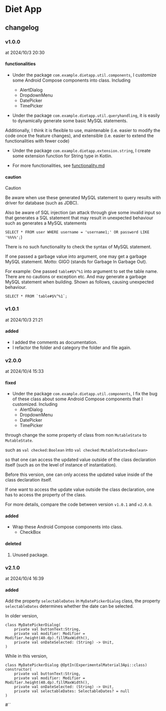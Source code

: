 # Diet App
## changelog
### v1.0.0

at 2024/10/3 20:30

#### functionalities

+ Under the package `com.example.dietapp.util.components`, I customize some Android Compose components into class. Including
  - AlertDialog
  - DropdownMenu
  - DatePicker
  - TimePicker
  
+ Under the package `com.example.dietapp.util.queryhandling`, it is easily to dynamically generate some basic MySQL statements.

Additionally, I think it is flexible to use, maintenable (i.e. easier to modify the code once the feature changes), and extensible (i.e. easier to extend the functionalities with fewer code)

+ Under the package `com.example.dietapp.extension.string`, I create some extension function for String type in Kotlin.

+ For more functionalities, see [functionality.md](https://github.com/40843245/DietApp/blob/main/functionality.md)
  
#### caution
> [!CAUTION]
> Be aware when use these generated MySQL statement to query results with driver for database (such as JDBC).
>
> Also be aware of SQL injection (an attack through give some invalid input so that generates a SQL statement that may result in unexpected behaviour such as generates a MySQL statements
>
> `SELECT * FROM user WHERE username = 'username1;' OR password LIKE '%%%%';`)
>
> There is no such functionality to check the syntax of MySQL statement.
>
> If one passed a garbage value into argument, one may get a garbage MySQL statement. Motto: GIGO (stands for Garbage In Garbage Out).
>
> For example: One passed `table#$%^%1` into argument to set the table name. There are no cautions or exception etc. And may generate a garbage MySQL statement when building. Shown as follows, causing unexpected behaviour.
>
> ```
> SELECT * FROM `table#$%^%1`;
> ```

### v1.0.1
at 2024/10/3 21:21 

#### added
+ I added the comments as documentation.
+ I refactor the folder and category the folder and file again.

### v2.0.0
at 2024/10/4 15:33
#### fixed
+ Under the package `com.example.dietapp.util.components`, I fix the bug of these class about some Android Compose components that I customized. Including
  - AlertDialog
  - DropdownMenu
  - DatePicker
  - TimePicker
 
through change the some property of class from non `MutableState` to `MutableState`.

such as `val checked:Boolean` into `val checked:MutableState<Boolean>`

so that one can access the updated value outside of the class declaration itself (such as on the level of instance of instantiation).

Before this version, one can only access the updated value inside of the class declaration itself. 

If one want to access the update value outside the class declaration, one has to access the property of the class.

For more details, compare the code between version `v1.0.1` and `v2.0.0`.

#### added
+ Wrap these Android Compose components into class.
  - CheckBox
    
#### deleted
1. Unused package.

### v2.1.0
at 2024/10/4 16:39

#### added
Add the property `selectableDates` in `MyDatePickerDialog` class, the property `selectableDates` determines whether the date can be selected.

In older version,

```
class MyDatePickerDialog(
    private val buttonText:String,
    private val modifier: Modifier = Modifier.height(40.dp).fillMaxWidth(),
    private val onDateSelected: (String) -> Unit,
)
```

While in this version,

```
class MyDatePickerDialog @OptIn(ExperimentalMaterial3Api::class) constructor(
    private val buttonText:String,
    private val modifier: Modifier = Modifier.height(40.dp).fillMaxWidth(),
    private val onDateSelected: (String) -> Unit,
    private val selectableDates: SelectableDates? = null
)
```
#``
